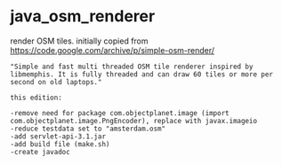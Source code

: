# java_osm_renderer
render OSM tiles. initially copied from https://code.google.com/archive/p/simple-osm-render/

```
"Simple and fast multi threaded OSM tile renderer inspired by libmemphis. It is fully threaded and can draw 60 tiles or more per second on old laptops."

this edition:

-remove need for package com.objectplanet.image (import com.objectplanet.image.PngEncoder), replace with javax.imageio
-reduce testdata set to "amsterdam.osm"
-add servlet-api-3.1.jar
-add build file (make.sh)
-create javadoc

```
